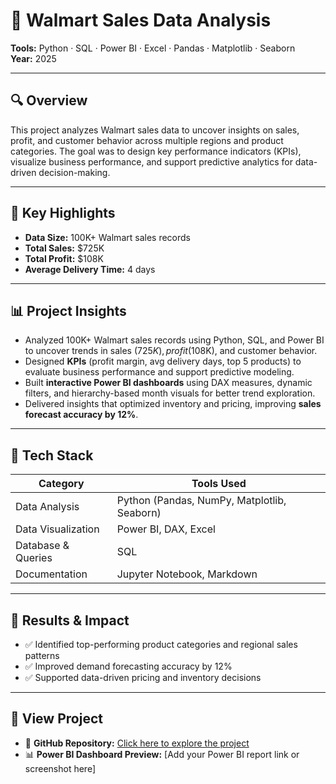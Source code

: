 # 🛒 Walmart Sales Data Analysis 

**Tools:** Python · SQL · Power BI · Excel · Pandas · Matplotlib · Seaborn  
**Year:** 2025

---

## 🔍 Overview
This project analyzes Walmart sales data to uncover insights on sales, profit, and customer behavior across multiple regions and product categories. The goal was to design key performance indicators (KPIs), visualize business performance, and support predictive analytics for data-driven decision-making.

---

## 🧠 Key Highlights
- **Data Size:** 100K+ Walmart sales records  
- **Total Sales:** $725K  
- **Total Profit:** $108K  
- **Average Delivery Time:** 4 days  

---

## 📊 Project Insights
- Analyzed 100K+ Walmart sales records using Python, SQL, and Power BI to uncover trends in sales ($725K), profit ($108K), and customer behavior.  
- Designed **KPIs** (profit margin, avg delivery days, top 5 products) to evaluate business performance and support predictive modeling.  
- Built **interactive Power BI dashboards** using DAX measures, dynamic filters, and hierarchy-based month visuals for better trend exploration.  
- Delivered insights that optimized inventory and pricing, improving **sales forecast accuracy by 12%**.  

---

## 🧩 Tech Stack

| Category | Tools Used |
|----------|------------|
| Data Analysis | Python (Pandas, NumPy, Matplotlib, Seaborn) |
| Data Visualization | Power BI, DAX, Excel |
| Database & Queries | SQL |
| Documentation | Jupyter Notebook, Markdown |

---


## 🚀 Results & Impact
- ✅ Identified top-performing product categories and regional sales patterns  
- ✅ Improved demand forecasting accuracy by 12%  
- ✅ Supported data-driven pricing and inventory decisions  

---

## 🔗 View Project
- 📂 **GitHub Repository:** [Click here to explore the project](https://github.com/yourusername/walmart-sales-analysis)  
- 📊 **Power BI Dashboard Preview:** [Add your Power BI report link or screenshot here]

